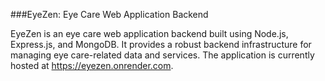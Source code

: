 ###EyeZen: Eye Care Web Application Backend

EyeZen is an eye care web application backend built using Node.js, Express.js, and MongoDB. It provides a robust backend infrastructure for managing eye care-related data and services. The application is currently hosted at https://eyezen.onrender.com.
